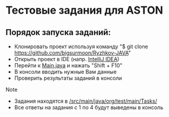 # Тестовые задания для ASTON
## Порядок запуска заданий:
* Клонировать проект используя команду "$ git clone https://github.com/bigsurmoon/Ryzhkov-JAVA" 
* Открыть проект в IDE (напр. [IntelliJ IDEA](https://www.jetbrains.com/ru-ru/idea/))
* Перейти к [Main.java](/src/main/java/org/test/main/Main.java) и нажать "Shift + F10"
* В консоли вводить нужные Вам данные
* Проверить результаты заданий в консоли

>[!NOTE]
>* Задания находятся в [/src/main/java/org/test/main/Tasks/](/src/main/java/org/test/main/Tasks/)
>* Все ответы на задания с 1 по 4 будут выведены в консоль
